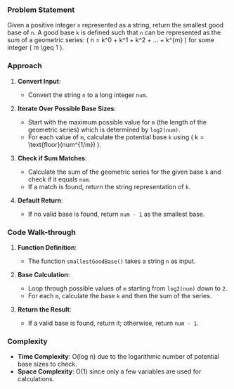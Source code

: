 ### Problem Statement
Given a positive integer `n` represented as a string, return the smallest good base of `n`. A good base `k` is defined such that `n` can be represented as the sum of a geometric series: \( n = k^0 + k^1 + k^2 + ... + k^{m} \) for some integer \( m \geq 1 \).

### Approach
1. **Convert Input**:
   - Convert the string `n` to a long integer `num`.

2. **Iterate Over Possible Base Sizes**:
   - Start with the maximum possible value for `m` (the length of the geometric series) which is determined by `log2(num)`.
   - For each value of `m`, calculate the potential base `k` using \( k = \text{floor}(num^{1/m}) \).

3. **Check if Sum Matches**:
   - Calculate the sum of the geometric series for the given base `k` and check if it equals `num`.
   - If a match is found, return the string representation of `k`.

4. **Default Return**:
   - If no valid base is found, return `num - 1` as the smallest base.

### Code Walk-through
1. **Function Definition**:
   - The function `smallestGoodBase()` takes a string `n` as input.

2. **Base Calculation**:
   - Loop through possible values of `m` starting from `log2(num)` down to `2`.
   - For each `m`, calculate the base `k` and then the sum of the series.

3. **Return the Result**:
   - If a valid base is found, return it; otherwise, return `num - 1`.

### Complexity
- **Time Complexity**: O(log n) due to the logarithmic number of potential base sizes to check.
- **Space Complexity**: O(1) since only a few variables are used for calculations.
